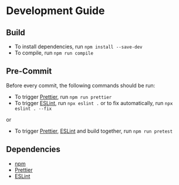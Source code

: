 # Development Guide

## Build

- To install dependencies, run `npm install --save-dev`
- To compile, run `npm run compile`

## Pre-Commit

Before every commit, the following commands should be run:

- To trigger [Prettier](https://prettier.io/), run `npm run prettier`
- To trigger [ESLint](https://eslint.org/), run `npx eslint .` or to fix
automatically, run `npx eslint . --fix`

or

- To trigger [Prettier](https://prettier.io/), [ESLint](https://eslint.org/) and
build together, run `npm run pretest`

## Dependencies

- [npm](https://www.npmjs.com/)
- [Prettier](https://prettier.io/)
- [ESLint](https://eslint.org/)
